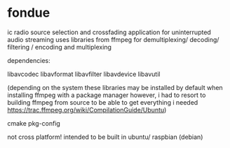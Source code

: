 # fondue
ic radio source selection and crossfading application for uninterrupted audio streaming
uses libraries from ffmpeg for demultiplexing/ decoding/ filtering / encoding and multiplexing

dependencies:

libavcodec
libavformat
libavfilter
libavdevice
libavutil

(depending on the system these libraries may be installed by default when installing ffmpeg with a package manager
however, i had to resort to building ffmpeg from source to be able to get everything i needed https://trac.ffmpeg.org/wiki/CompilationGuide/Ubuntu)

cmake
pkg-config


not cross platform! intended to be built in ubuntu/ raspbian (debian)
